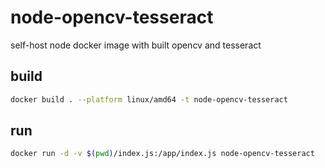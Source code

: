 # node-opencv-tesseract
self-host node docker image with built opencv and tesseract

## build

```sh
docker build . --platform linux/amd64 -t node-opencv-tesseract
```

## run

```sh
docker run -d -v $(pwd)/index.js:/app/index.js node-opencv-tesseract
```